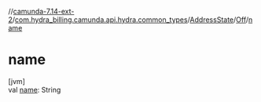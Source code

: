 //[camunda-7.14-ext-2](../../../../index.md)/[com.hydra_billing.camunda.api.hydra.common_types](../../index.md)/[AddressState](../index.md)/[Off](index.md)/[name](name.md)

# name

[jvm]\
val [name](name.md): String
